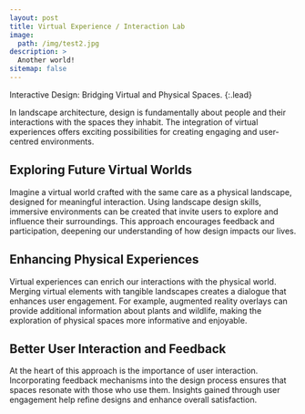 ```yaml
---
layout: post
title: Virtual Experience / Interaction Lab
image: 
  path: /img/test2.jpg
description: >
  Another world!
sitemap: false
---
```


Interactive Design: Bridging Virtual and Physical Spaces.
{:.lead}

In landscape architecture, design is fundamentally about people and their interactions with the spaces they inhabit. The integration of virtual experiences offers exciting possibilities for creating engaging and user-centred environments.

## Exploring Future Virtual Worlds
Imagine a virtual world crafted with the same care as a physical landscape, designed for meaningful interaction. Using landscape design skills, immersive environments can be created that invite users to explore and influence their surroundings. This approach encourages feedback and participation, deepening our understanding of how design impacts our lives.

## Enhancing Physical Experiences
Virtual experiences can enrich our interactions with the physical world. Merging virtual elements with tangible landscapes creates a dialogue that enhances user engagement. For example, augmented reality overlays can provide additional information about plants and wildlife, making the exploration of physical spaces more informative and enjoyable.

## Better User Interaction and Feedback
At the heart of this approach is the importance of user interaction. Incorporating feedback mechanisms into the design process ensures that spaces resonate with those who use them. Insights gained through user engagement help refine designs and enhance overall satisfaction.
